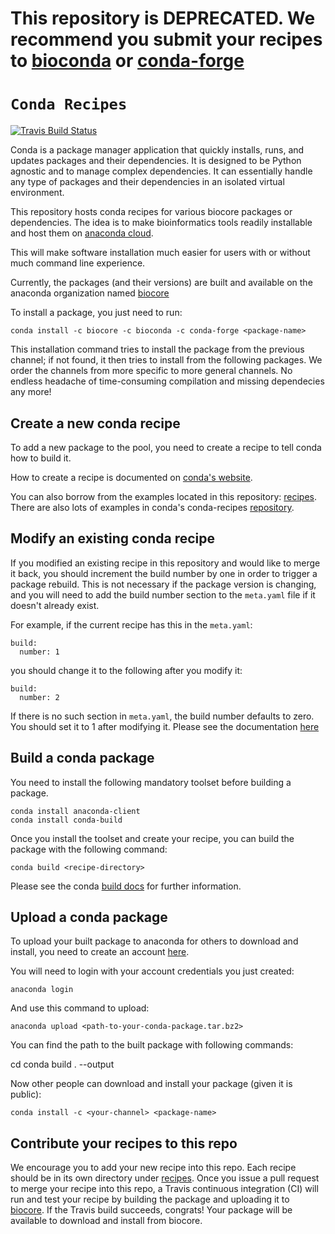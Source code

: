 # This repository is DEPRECATED. We recommend you submit your recipes to [bioconda](https://bioconda.github.io) or [conda-forge](https://conda-forge.org/)

# `Conda Recipes`
[![Travis Build Status](https://travis-ci.org/biocore/conda-recipes.png?branch=master)](https://travis-ci.org/biocore/conda-recipes)

Conda is a package manager application that quickly installs, runs, and updates packages and their dependencies. It is designed to be Python agnostic and to manage complex dependencies. It can essentially handle any type of packages and their dependencies in an isolated virtual environment.

This repository hosts conda recipes for various biocore packages or dependencies. The idea is to make bioinformatics tools readily installable and host them on [anaconda cloud](http://anaconda.org).

This will make software installation much easier for users with or without much command line experience.

Currently, the packages (and their versions) are built and available on the anaconda organization named [biocore](https://anaconda.org/biocore)

To install a package, you just need to run:

    conda install -c biocore -c bioconda -c conda-forge <package-name>

This installation command tries to install the package from the previous channel; if not found, it then tries to install from the following packages. We order the channels from more specific to more general channels. No endless headache of time-consuming compilation and missing dependecies any more!


## Create a new conda recipe
To add a new package to the pool, you need to create a recipe to tell conda how to build it.

How to create a recipe is documented on [conda's website](http://conda-test.pydata.org/docs/build.html).

You can also borrow from the examples located in this repository: [recipes](https://github.com/biocore/conda-recipes/tree/master/recipes). There are also lots of examples in conda's conda-recipes [repository](https://github.com/conda/conda-recipes/).

## Modify an existing conda recipe
If you modified an existing recipe in this repository and would like to merge it back, you should increment the build number by one in order to trigger a package rebuild. This is not necessary if the package version is changing, and you will need to add the build number section to the `meta.yaml` file if it doesn't already exist.

For example, if the current recipe has this in the `meta.yaml`:

    build:
      number: 1

you should change it to the following after you modify it:

    build:
      number: 2

If there is no such section in `meta.yaml`, the build number defaults to zero. You should set it to 1 after modifying it. Please see the documentation [here](http://conda.pydata.org/docs/building/meta-yaml.html#build-number-and-string)

## Build a conda package
You need to install the following mandatory toolset before building a package.

    conda install anaconda-client
    conda install conda-build

Once you install the toolset and create your recipe, you can build the package with the following command:

    conda build <recipe-directory>

Please see the conda [build docs](http://conda.pydata.org/docs/building/build.html) for further information.

## Upload a conda package
To upload your built package to anaconda for others to download and install, you need to create an account [here](https://anaconda.org).

You will need to login with your account credentials you just created:

    anaconda login

And use this command to upload:

    anaconda upload <path-to-your-conda-package.tar.bz2>

You can find the path to the built package with following commands:

cd <recipe-directory>
    conda build . --output

Now other people can download and install your package (given it is public):

    conda install -c <your-channel> <package-name>

## Contribute your recipes to this repo
We encourage you to add your new recipe into this repo. Each recipe should be in its own directory under [recipes](https://github.com/biocore/conda-recipes/tree/master/recipes). Once you issue a pull request to merge your recipe into this repo, a Travis continuous integration (CI) will run and test your recipe by building the package and uploading it to [biocore](https://anaconda.org/biocore). If the Travis build succeeds, congrats! Your package will be available to download and install from biocore.
